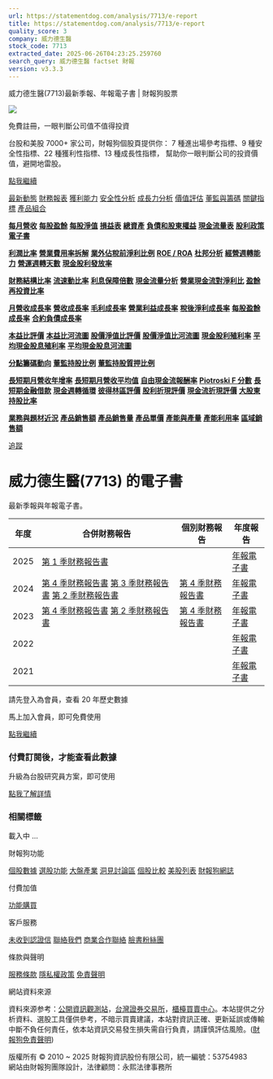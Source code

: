 ```yaml
---
url: https://statementdog.com/analysis/7713/e-report
title: https://statementdog.com/analysis/7713/e-report
quality_score: 3
company: 威力德生醫
stock_code: 7713
extracted_date: 2025-06-26T04:23:25.259760
search_query: 威力德生醫 factset 財報
version: v3.3.3
---
```


威力德生醫(7713)最新季報、年報電子書 | 財報狗股票















![](https://www.facebook.com/tr?id=1265443774131605&ev=PageView&noscript=1)













































































免費註冊，一眼判斷公司值不值得投資

台股和美股 7000+ 家公司，財報狗個股頁提供你：
7 種進出場參考指標、9 種安全性指標、22 種獲利性指標、13 種成長性指標，
幫助你一眼判斷公司的投資價值，避開地雷股。

[點我繼續](/users/sign_up)

[最新動態](/analysis/7713)
[財務報表](/analysis/7713/monthly-revenue)
[獲利能力](/analysis/7713/profit-margin)
[安全性分析](/analysis/7713/financial-structure-ratio)
[成長力分析](/analysis/7713/monthly-revenue-growth-rate)
[價值評估](/analysis/7713/pe)
[董監與籌碼](/analysis/7713/broker-trading)
[關鍵指標](/analysis/7713/long-term-and-short-term-monthly-revenue-yoy)
[產品組合](/analysis/7713/ai-search)

[**每月營收**](/analysis/7713/monthly-revenue)
[**每股盈餘**](/analysis/7713/eps)
[**每股淨值**](/analysis/7713/nav)
[**損益表**](/analysis/7713/income-statement)
[**總資產**](/analysis/7713/assets)
[**負債和股東權益**](/analysis/7713/liabilities-and-equity)
[**現金流量表**](/analysis/7713/cash-flow-statement)
[**股利政策**](/analysis/7713/dividend-policy)
[**電子書**](/analysis/7713/e-report)

[**利潤比率**](/analysis/7713/profit-margin)
[**營業費用率拆解**](/analysis/7713/operating-expense-ratio)
[**業外佔稅前淨利比例**](/analysis/7713/non-operating-income-to-profit-before-tax)
[**ROE / ROA**](/analysis/7713/roe-roa)
[**杜邦分析**](/analysis/7713/du-pont-analysis)
[**經營週轉能力**](/analysis/7713/turnover-ratio)
[**營運週轉天數**](/analysis/7713/turnover-days)
[**現金股利發放率**](/analysis/7713/dividend-payout-ratio)

[**財務結構比率**](/analysis/7713/financial-structure-ratio)
[**流速動比率**](/analysis/7713/current-ratio-and-quick-ratio)
[**利息保障倍數**](/analysis/7713/interest-coverage-ratio)
[**現金流量分析**](/analysis/7713/cash-flow-analysis)
[**營業現金流對淨利比**](/analysis/7713/operating-cash-flow-to-net-income-ratio)
[**盈餘再投資比率**](/analysis/7713/reinvestment-rate)

[**月營收成長率**](/analysis/7713/monthly-revenue-growth-rate)
[**營收成長率**](/analysis/7713/revenue-growth-rate)
[**毛利成長率**](/analysis/7713/gross-profit-growth-rate)
[**營業利益成長率**](/analysis/7713/operating-income-growth-rate)
[**稅後淨利成長率**](/analysis/7713/net-income-growth-rate)
[**每股盈餘成長率**](/analysis/7713/eps-growth-rate)
[**合約負債成長率**](/analysis/7713/current-contract-liabilities-growth-rate)

[**本益比評價**](/analysis/7713/pe)
[**本益比河流圖**](/analysis/7713/pe-band)
[**股價淨值比評價**](/analysis/7713/pb)
[**股價淨值比河流圖**](/analysis/7713/pb-band)
[**現金股利殖利率**](/analysis/7713/dividend-yield)
[**平均現金股息殖利率**](/analysis/7713/average-dividend-yield)
[**平均現金股息河流圖**](/analysis/7713/average-dividend-yield-band)

[**分點籌碼動向**](/analysis/7713/broker-trading)
[**董監持股比例**](/analysis/7713/board-members-and-supervisors-shares-to-shares-outstanding-ratio)
[**董監持股質押比例**](/analysis/7713/pledging-ratio-of-board-members-and-supervisors)

[**長短期月營收年增率**](/analysis/7713/long-term-and-short-term-monthly-revenue-yoy)
[**長短期月營收平均值**](/analysis/7713/average-long-term-and-short-term-monthly-revenue)
[**自由現金流報酬率**](/analysis/7713/croic)
[**Piotroski F 分數**](/analysis/7713/piotroski-f-score)
[**長短期金融借款**](/analysis/7713/financial-borrowing)
[**現金週轉循環**](/analysis/7713/cash-conversion-cycle)
[**彼得林區評價**](/analysis/7713/peter-lynch-valuation)
[**股利折現評價**](/analysis/7713/dividend-discount-valuation)
[**現金流折現評價**](/analysis/7713/dcf-valuation)
[**大股東持股比率**](/analysis/7713/majority-shareholders-share-ratio)

[**業務與題材近況**](/analysis/7713/ai-search)
[**產品銷售額**](/analysis/7713/product-sales-figure)
[**產品銷售量**](/analysis/7713/product-sales-volume)
[**產品單價**](/analysis/7713/product-unit-price)
[**產能與產量**](/analysis/7713/production-capacity)
[**產能利用率**](/analysis/7713/production-capacity-utilization)
[**區域銷售額**](/analysis/7713/product-regional-sales)

[追蹤](/users/sign_up)

# 威力德生醫(7713) 的電子書

最新季報與年報電子書。

| 年度 | 合併財務報告 | 個別財務報告 | 年度報告 |
| --- | --- | --- | --- |
| 2025 | [第 1 季財務報告書](https://doc.twse.com.tw/server-java/t57sb01?co_id=7713&colorchg=1&kind=A&step=9&filename=202501_7713_AI1.pdf) |  | [年報電子書](/analysis) |
| 2024 | [第 4 季財務報告書](https://doc.twse.com.tw/server-java/t57sb01?co_id=7713&colorchg=1&kind=A&step=9&filename=202404_7713_AI1.pdf)  [第 3 季財務報告書](https://doc.twse.com.tw/server-java/t57sb01?co_id=7713&colorchg=1&kind=A&step=9&filename=202403_7713_AI1.pdf)  [第 2 季財務報告書](https://doc.twse.com.tw/server-java/t57sb01?co_id=7713&colorchg=1&kind=A&step=9&filename=202402_7713_AI1.pdf) | [第 4 季財務報告書](https://doc.twse.com.tw/server-java/t57sb01?co_id=7713&colorchg=1&kind=A&step=9&filename=202404_7713_AI3.pdf) | [年報電子書](https://doc.twse.com.tw/server-java/t57sb01?co_id=7713&colorchg=1&kind=F&step=9&filename=2024_7713_20250528F04.pdf) |
| 2023 | [第 4 季財務報告書](https://doc.twse.com.tw/server-java/t57sb01?co_id=7713&colorchg=1&kind=A&step=9&filename=202304_7713_AI1.pdf)  [第 2 季財務報告書](https://doc.twse.com.tw/server-java/t57sb01?co_id=7713&colorchg=1&kind=A&step=9&filename=202302_7713_AI1.pdf) | [第 4 季財務報告書](https://doc.twse.com.tw/server-java/t57sb01?co_id=7713&colorchg=1&kind=A&step=9&filename=202304_7713_AI3.pdf) | [年報電子書](https://doc.twse.com.tw/server-java/t57sb01?co_id=7713&colorchg=1&kind=F&step=9&filename=2023_7713_20240611F04.pdf) |
| 2022 |  |  | [年報電子書](/analysis) |
| 2021 |  |  | [年報電子書](/analysis) |

請先登入為會員，查看 20 年歷史數據

馬上加入會員，即可免費使用

[點我繼續](/users/sign_up)

### 付費訂閱後，才能查看此數據

升級為台股研究員方案，即可使用

[點我了解詳情](/pricing)

### 相關標籤

載入中 ...





財報狗功能

[個股數據](/analysis)
[選股功能](/screeners)
[大盤產業](/taiex)
[洞見討論區](/insight)
[個股比較](/compare/tpe)
[美股列表](/us-stock-list)
[財報狗網誌](/blog/)

付費加值

[功能購買](/pricing)

客戶服務

[未收到認證信](/users/recv_auth_fail)
[聯絡我們](/contact)
[商業合作聯絡](/contact)
[臉書粉絲團](//www.facebook.com/statementdog)

條款與聲明

[服務條款](/law/tos)
[隱私權政策](/law/privacy)
[免責聲明](/law/disclaimer)

網站資料來源

資料來源参考：[公開資訊觀測站](http://mops.twse.com.tw/mops/web/index)，[台灣證券交易所](http://www.tse.com.tw/)，[櫃檯買賣中心](http://www.otc.org.tw/)。本站提供之分析資料、選股工具僅供參考，不暗示買賣建議，本站對資訊正確、更新延誤或傳輸中斷不負任何責任，依本站資訊交易發生損失需自行負責，請謹慎評估風險。([財報狗免責聲明](/law/disclaimer))

版權所有 © 2010 ~ 2025 財報狗資訊股份有限公司，統一編號：53754983  
網站由財報狗團隊設計，法律顧問：永熙法律事務所